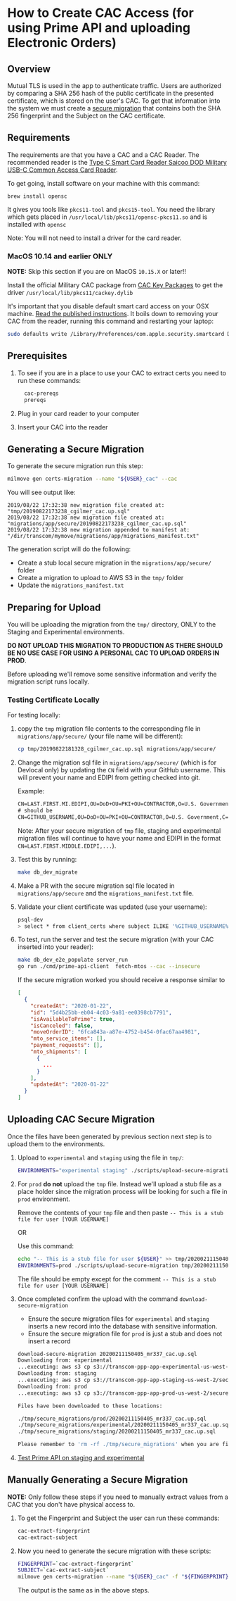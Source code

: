 # How to Create CAC Access (for using Prime API and uploading Electronic Orders)

## Overview

Mutual TLS is used in the app to authenticate traffic. Users are authorized by comparing a SHA 256 hash of the
public certificate in the presented certificate, which is stored on the user's CAC.
To get that information into the system we must create a [secure migration](https://github.com/transcom/mymove/blob/master/docs/database/migrate-the-database.md#secure-migrations) that contains both the
SHA 256 fingerprint and the Subject on the CAC certificate.

## Requirements

The requirements are that you have a CAC and a CAC Reader. The recommended reader is the [Type C Smart Card Reader
Saicoo DOD Military USB-C Common Access Card Reader](https://www.amazon.com/Reader-Saicoo-Military-Compatible-Windows/dp/B071NT53M7/ref=sr_1_4).

To get going, install software on your machine with this command:

 `brew install opensc`

 It gives you tools like `pkcs11-tool` and `pkcs15-tool`.
 You need the library which gets placed in `/usr/local/lib/pkcs11/opensc-pkcs11.so` and is installed with `opensc`

 Note: You will not need to install a driver for the card reader.

### MacOS 10.14 and earlier ONLY

**NOTE:** Skip this section if you are on MacOS `10.15.X` or later!!

Install the official Military CAC package from [CAC Key Packages](http://militarycac.org/MacVideos.htm#CACKey_packages) to get the driver `/usr/local/lib/pkcs11/cackey.dylib`

It's important that you disable default smart card access on your OSX machine. [Read the published instructions](http://militarycac.org/macuninstall.htm#Mojave_(10.14),_High_Sierra_(10.13.x),_and_Sierra_(10.12.x)_Built_in_Smart_Card_Ability). It boils down to removing your CAC from the reader, running this command and restarting your laptop:

```sh
sudo defaults write /Library/Preferences/com.apple.security.smartcard DisabledTokens -array com.apple.CryptoTokenKit.pivtoken
```

## Prerequisites

1. To see if you are in a place to use your CAC to extract certs you need to run these commands:

    ```sh
      cac-prereqs
      prereqs
    ```

2. Plug in your card reader to your computer

3. Insert your CAC into the reader

## Generating a Secure Migration

To generate the secure migration run this step:

```sh
milmove gen certs-migration --name "${USER}_cac" --cac
```

You will see output like:

```text
2019/08/22 17:32:38 new migration file created at: "tmp/20190822173238_cgilmer_cac.up.sql"
2019/08/22 17:32:38 new migration file created at:  "migrations/app/secure/20190822173238_cgilmer_cac.up.sql"
2019/08/22 17:32:38 new migration appended to manifest at: "/dir/transcom/mymove/migrations/app/migrations_manifest.txt"
```

The generation script will do the following:

* Create a stub local secure migration in the `migrations/app/secure/` folder
* Create a migration to upload to AWS S3 in the `tmp/` folder
* Update the `migrations_manifest.txt`

## Preparing for Upload

You will be uploading the migration from the `tmp/` directory, ONLY to the Staging and Experimental environments.

**DO NOT UPLOAD THIS MIGRATION TO PRODUCTION AS THERE SHOULD BE NO USE CASE FOR USING A PERSONAL CAC TO UPLOAD ORDERS IN PROD**.

Before uploading we'll remove some sensitive information and verify the migration script runs locally.

### Testing Certificate Locally

For testing locally:

1. copy the `tmp` migration file contents to the corresponding file in `migrations/app/secure/` (your file name will be different):

    ```sh
    cp tmp/20190822181328_cgilmer_cac.up.sql migrations/app/secure/
    ```

2. Change the migration sql file in `migrations/app/secure/` (which is for Devlocal only) by updating the `CN` field with your GitHub username.
This will prevent your name and EDIPI from getting checked into git.

    Example:

    ```tex
    CN=LAST.FIRST.MI.EDIPI,OU=DoD+OU=PKI+OU=CONTRACTOR,O=U.S. Government,C=US
    # should be
    CN=GITHUB_USERNAME,OU=DoD+OU=PKI+OU=CONTRACTOR,O=U.S. Government,C=US
    ```

    Note: After your secure migration of `tmp` file, staging and experimental migration files will continue to have your name and EDIPI in the format `CN=LAST.FIRST.MIDDLE.EDIPI,...`).

3. Test this by running:

    ```bash
    make db_dev_migrate
    ```

4. Make a PR with the secure migration sql file located in `migrations/app/secure` and the `migrations_manifest.txt` file.

5. Validate your client certificate was updated (use your username):

    ```sh
    psql-dev
    > select * from client_certs where subject ILIKE '%GITHUB_USERNAME%';
    ```

6. To test, run the server and test the secure migration (with your CAC inserted into your reader):

    ```sh
    make db_dev_e2e_populate server_run
    go run ./cmd/prime-api-client  fetch-mtos --cac --insecure
    ```

    If the secure migration worked you should receive a response similar to

    ```json
    [
      {
        "createdAt": "2020-01-22",
        "id": "5d4b25bb-eb04-4c03-9a81-ee0398cb7791",
        "isAvailableToPrime": true,
        "isCanceled": false,
        "moveOrderID": "6fca843a-a87e-4752-b454-0fac67aa4981",
        "mto_service_items": [],
        "payment_requests": [],
        "mto_shipments": [
          {
            ...
          }
        ],
        "updatedAt": "2020-01-22"
      }
    ]
    ```



## Uploading CAC Secure Migration

Once the files have been generated by previous section next step is to upload them to the environments.

1. Upload to `experimental` and `staging` using the file in `tmp/`:

    ```bash
    ENVIRONMENTS="experimental staging" ./scripts/upload-secure-migration tmp/20200211150405_mr337_cac.up.sql
    ```

2. For `prod` **do not** upload the `tmp` file. Instead we'll upload a stub file as a place holder since the migration process will be looking for such a file in `prod` environment.

    Remove the contents of your `tmp` file and then paste `-- This is a stub file for user [YOUR USERNAME]`

    OR

    Use this command:

    ```bash
    echo "-- This is a stub file for user ${USER}" >> tmp/20200211150405_mr337_cac.up.sql
    ENVIRONMENTS=prod ./scripts/upload-secure-migration tmp/20200211150405_mr337_cac.up.sql
    ```

    The file should be empty except for the comment `-- This is a stub file for user [YOUR USERNAME]`

3. Once completed confirm the upload with the command `download-secure-migration`

    * Ensure the secure migration files for `experimental` and `staging` inserts a new record into the database with sensitive information.
    * Ensure the secure migration file for `prod` is just a stub and does not insert a record

    ```bash
    download-secure-migration 20200211150405_mr337_cac.up.sql
    Downloading from: experimental
    ...executing: aws s3 cp s3://transcom-ppp-app-experimental-us-west-2/secure-migrations/20200211150405_mr337_cac.up.sql ./tmp/secure_migrations/experimental/20200211150405_mr337_cac.up.sql
    Downloading from: staging
    ...executing: aws s3 cp s3://transcom-ppp-app-staging-us-west-2/secure-migrations/20200211150405_mr337_cac.up.sql ./tmp/secure_migrations/staging/20200211150405_mr337_cac.up.sql
    Downloading from: prod
    ...executing: aws s3 cp s3://transcom-ppp-app-prod-us-west-2/secure-migrations/20200211150405_mr337_cac.up.sql ./tmp/secure_migrations/prod/20200211150405_mr337_cac.up.sql

    Files have been downloaded to these locations:

    ./tmp/secure_migrations/prod/20200211150405_mr337_cac.up.sql
    ./tmp/secure_migrations/experimental/20200211150405_mr337_cac.up.sql
    ./tmp/secure_migrations/staging/20200211150405_mr337_cac.up.sql

    Please remember to 'rm -rf ./tmp/secure_migrations' when you are finished working
    ```

4. [Test Prime API on staging and experimental](https://github.com/transcom/mymove/blob/master/docs/how-to/test-prime-api-staging-experimental.md)

## Manually Generating a Secure Migration

**NOTE:**  Only follow these steps if you need to manually extract values from a CAC that you don't have physical access to.

1. To get the Fingerprint and Subject the user can run these commands:

    ```sh
    cac-extract-fingerprint
    cac-extract-subject
    ```

2. Now you need to generate the secure migration with these scripts:

    ```sh
    FINGERPRINT=`cac-extract-fingerprint`
    SUBJECT=`cac-extract-subject`
    milmove gen certs-migration --name "${USER}_cac" -f "${FINGERPRINT}" -s "${SUBJECT}"
    ```

    The output is the same as in the above steps.
